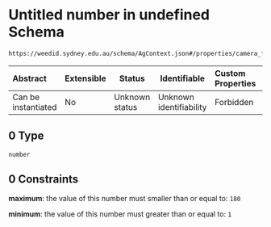 # Untitled number in undefined Schema

```txt
https://weedid.sydney.edu.au/schema/AgContext.json#/properties/camera_fov/anyOf/0
```




| Abstract            | Extensible | Status         | Identifiable            | Custom Properties | Additional Properties | Access Restrictions | Defined In                                                              |
| :------------------ | ---------- | -------------- | ----------------------- | :---------------- | --------------------- | ------------------- | ----------------------------------------------------------------------- |
| Can be instantiated | No         | Unknown status | Unknown identifiability | Forbidden         | Allowed               | none                | [AgContext.schema.json\*](AgContext.schema.json "open original schema") |

## 0 Type

`number`

## 0 Constraints

**maximum**: the value of this number must smaller than or equal to: `180`

**minimum**: the value of this number must greater than or equal to: `1`
